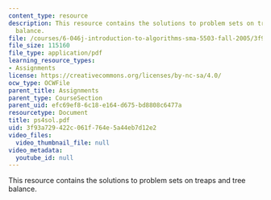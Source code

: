 ```yaml
---
content_type: resource
description: This resource contains the solutions to problem sets on treaps and tree
  balance.
file: /courses/6-046j-introduction-to-algorithms-sma-5503-fall-2005/3f93a729422c061f764e5a44eb7d12e2_ps4sol.pdf
file_size: 115160
file_type: application/pdf
learning_resource_types:
- Assignments
license: https://creativecommons.org/licenses/by-nc-sa/4.0/
ocw_type: OCWFile
parent_title: Assignments
parent_type: CourseSection
parent_uid: efc69ef8-6c18-e164-d675-bd8808c6477a
resourcetype: Document
title: ps4sol.pdf
uid: 3f93a729-422c-061f-764e-5a44eb7d12e2
video_files:
  video_thumbnail_file: null
video_metadata:
  youtube_id: null
---
```

This resource contains the solutions to problem sets on treaps and tree balance.